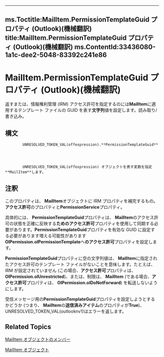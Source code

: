 

---
ms.Toctitle:MailItem.PermissionTemplateGuid プロパティ (Outlook)(機械翻訳)
title:MailItem.PermissionTemplateGuid プロパティ (Outlook)(機械翻訳)
ms.ContentId:33436080-1a1c-dee2-5048-83392c241e86
---
# MailItem.PermissionTemplateGuid プロパティ (Outlook)(機械翻訳)




返すまたは、情報権利管理 (IRM) アクセス許可を指定するのには**MailItem**に適用するテンプレート ファイルの GUID を表す**文字列**値を設定します。読み取り/書き込み。

## 構文

            UNRESOLVED_TOKEN_VAL(offexpression).**PermissionTemplateGuid**




            UNRESOLVED_TOKEN_VAL(offexpression) オブジェクトを表す変数を指定**MailItem**します。



## 注釈
このプロパティは、 **MailItem**オブジェクトに IRM プロパティを補完するもの。**アクセス許可**のプロパティと**PermissionService**プロパティ。



具体的には、 **PermissionTemplateGuid**プロパティは、 **MailItem**のアクセス許可の状態を正確に反映する**ためのアクセス許可**プロパティを使用して同期する必要があります。**PermissionTemplateGuid**プロパティを有効な GUID に設定する必要があります増える可能性があります**OlPermission.olPermissionTemplate**へ**のアクセス許可**プロパティを設定します。



**PermissionTemplateGuid**プロパティに空の文字列値は、 **MailItem**に指定されたアクセス許可のテンプレート ファイルがないことを意味します。たとえば、IRM が設定されていません (この場合、**アクセス許可**プロパティは、 **OlPermission.olUnrestricted**)、または、制限は、 **MailItem** (である場合、**アクセス許可**プロパティは、 **OlPermission.olDoNotForward**) を転送しないようにします。



受信メッセージ用の**PermissionTemplateGuid**プロパティを設定しようとするかどうか (つまり、 **MailItem**の**送信済みアイテム**のプロパティが**True**)、 UNRESOLVED_TOKEN_VAL(outlooknv1)はエラーを返します。



## Related Topics

[MailItem オブジェクトのメンバー](1094d7df-ee80-a4b0-5a21-db2979506e6b.md)

[MailItem オブジェクト](14197346-05d2-0250-fa4c-4a6b07daf25f.md)




